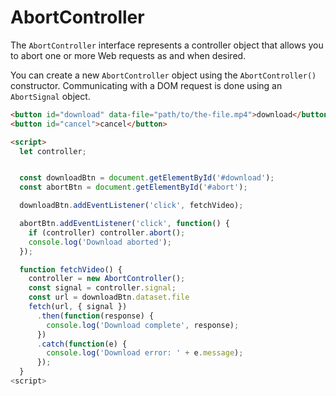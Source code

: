 # AbortController

The `AbortController` interface represents a controller object that allows you to abort one or more Web requests as and when desired.

You can create a new `AbortController` object using the `AbortController()` constructor. Communicating with a DOM request is done using an `AbortSignal` object.

```html
<button id="download" data-file="path/to/the-file.mp4">download</button>
<button id="cancel">cancel</button>

<script>
  let controller;


  const downloadBtn = document.getElementById('#download');
  const abortBtn = document.getElementById('#abort');

  downloadBtn.addEventListener('click', fetchVideo);

  abortBtn.addEventListener('click', function() {
    if (controller) controller.abort();
    console.log('Download aborted');
  });

  function fetchVideo() {
    controller = new AbortController();
    const signal = controller.signal;
    const url = downloadBtn.dataset.file
    fetch(url, { signal })
      .then(function(response) {
        console.log('Download complete', response);
      })
      .catch(function(e) {
        console.log('Download error: ' + e.message);
      });
  }
<script>
```
